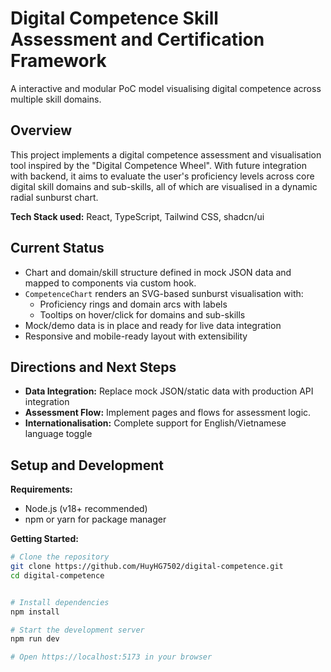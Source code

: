 # Digital Competence Skill Assessment and Certification Framework
A interactive and modular PoC model visualising digital competence across multiple skill domains.

## Overview
This project implements a digital competence assessment and visualisation tool inspired by the "Digital Competence Wheel". With future integration with backend, it aims to evaluate the user's proficiency levels across core digital skill domains and sub-skills, all of which are visualised in a dynamic radial sunburst chart.

**Tech Stack used:** React, TypeScript, Tailwind CSS, shadcn/ui

## Current Status
- Chart and domain/skill structure defined in mock JSON data and mapped to components via custom hook.
- `CompetenceChart` renders an SVG-based sunburst visualisation with:
  - Proficiency rings and domain arcs with labels
  - Tooltips on hover/click for domains and sub-skills
- Mock/demo data is in place and ready for live data integration
- Responsive and mobile-ready layout with extensibility

## Directions and Next Steps
- **Data Integration:** Replace mock JSON/static data with production API integration
- **Assessment Flow:** Implement pages and flows for assessment logic.
- **Internationalisation:** Complete support for English/Vietnamese language toggle

## Setup and Development

**Requirements:**
- Node.js (v18+ recommended)
- npm or yarn for package manager

**Getting Started:**
```bash
# Clone the repository
git clone https://github.com/HuyHG7502/digital-competence.git
cd digital-competence


# Install dependencies
npm install

# Start the development server
npm run dev

# Open https://localhost:5173 in your browser
```